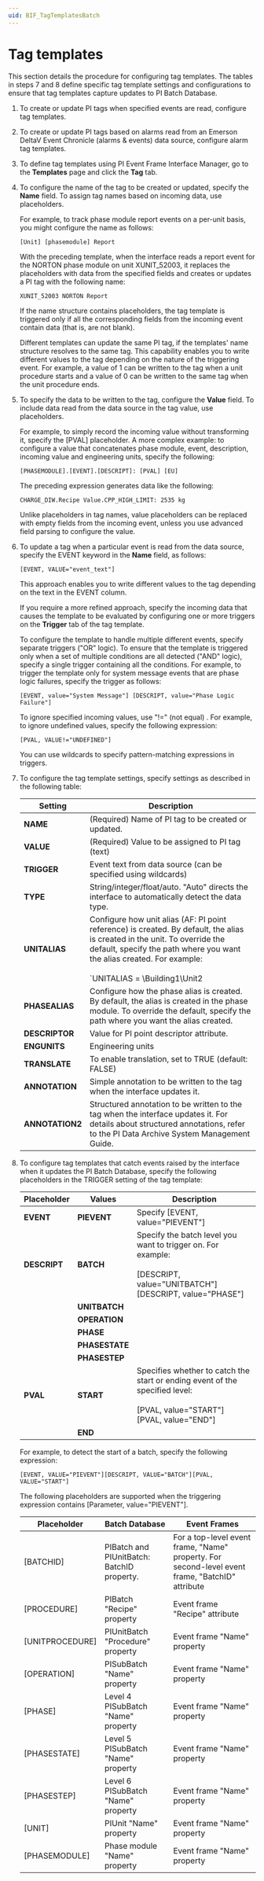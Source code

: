 ```yaml
---
uid: BIF_TagTemplatesBatch
---
```


# Tag templates

This section details the procedure for configuring tag templates. The tables in steps 7 and 8 define specific tag template settings and configurations to ensure that tag templates capture updates to PI Batch Database.

1. To create or update PI tags when specified events are read, configure tag templates.

2. To create or update PI tags based on alarms read from an Emerson DeltaV Event Chronicle (alarms & events) data source, configure alarm tag templates.

3. To define tag templates using PI Event Frame Interface Manager, go to the **Templates** page and click the **Tag** tab.

4. To configure the name of the tag to be created or updated, specify the **Name** field. To assign tag names based on incoming data, use placeholders.

    For example, to track phase module report events on a per-unit basis, you might configure the name as follows:

    ```text
    [Unit] [phasemodule] Report
    ```

    With the preceding template, when the interface reads a report event for the NORTON phase module on unit XUNIT_52003, it replaces the placeholders with data from the specified fields and creates or updates a PI tag with the following name:

    ```text
    XUNIT_52003 NORTON Report
    ```

    If the name structure contains placeholders, the tag template is triggered only if all the corresponding fields from the incoming event contain data (that is, are not blank).

    Different templates can update the same PI tag, if the templates' name structure resolves to the same tag. This capability enables you to write different values to the tag depending on the nature of the triggering event. For example, a value of 1 can be written to the tag when a unit procedure starts and a value of 0 can be written to the same tag when the unit procedure ends.

5. To specify the data to be written to the tag, configure the **Value** field. To include data read from the data source in the tag value, use placeholders.

    For example, to simply record the incoming value without transforming it, specify the [PVAL] placeholder. A more complex example: to configure a value that concatenates phase module, event, description, incoming value and engineering units, specify the following:

    ```text
    [PHASEMODULE].[EVENT].[DESCRIPT]: [PVAL] [EU]
    ```

    The preceding expression generates data like the following:

    ```text
    CHARGE_DIW.Recipe Value.CPP_HIGH_LIMIT: 2535 kg
    ```

    Unlike placeholders in tag names, value placeholders can be replaced with empty fields from the incoming event, unless you use advanced field parsing to configure the value.
    
6. To update a tag when a particular event is read from the data source, specify the EVENT keyword in the **Name** field, as follows:

    ```text
    [EVENT, VALUE="event_text"]
    ```

    This approach enables you to write different values to the tag depending on the text in the EVENT column.

    If you require a more refined approach, specify the incoming data that causes the template to be evaluated by configuring one or more triggers on the **Trigger** tab of the tag template.

    To configure the template to handle multiple different events, specify separate triggers ("OR" logic). To ensure that the template is triggered only when a set of multiple conditions are all detected ("AND" logic), specify a single trigger containing all the conditions. For example, to trigger the template only for system message events that are phase logic failures, specify the trigger as follows:

    ```text
    [EVENT, value="System Message"] [DESCRIPT, value="Phase Logic Failure"]
    ```

    To ignore specified incoming values, use "!=" (not equal) . For example, to ignore undefined values, specify the following expression:

    ```text
    [PVAL, VALUE!="UNDEFINED"]
    ```

    You can use wildcards to specify pattern-matching expressions in triggers.

7. To configure the tag template settings, specify settings as described in the following table:

    | Setting | Description |
    |--|--|
    | **NAME** | (Required) Name of PI tag to be created or updated. |
    | **VALUE** | (Required) Value to be assigned to PI tag (text) |
    | **TRIGGER** | Event text from data source (can be specified using wildcards) |
    | **TYPE** | String/integer/float/auto. "Auto" directs the interface to automatically detect the data type. |
    | **UNITALIAS** | Configure how unit alias (AF: PI point reference) is created. By default, the alias is created in the unit. To override the default, specify the path where you want the alias created. For example:<br><br>`UNITALIAS = \Building1\Unit2|[PHASE]`<br><br>The alias is created under the Unit2 module, named using the value of the [PHASE] column.<br><br>**NOTE:** All batch interfaces support unit- and phase-level equipment aliases. Some interface support creation of equipment aliases at all levels of the batch hierarchy. For details, refer to the interface-specific section of this guide. |
    | **PHASEALIAS** | Configure how the phase alias is created. By default, the alias is created in the phase module. To override the default, specify the path where you want the alias created. |
    | **DESCRIPTOR** | Value for PI point descriptor attribute. |
    | **ENGUNITS** | Engineering units |
    | **TRANSLATE** | To enable translation, set to TRUE (default: FALSE) |
    | **ANNOTATION** | Simple annotation to be written to the tag when the interface updates it. |
    | **ANNOTATION2** | Structured annotation to be written to the tag when the interface updates it. For details about structured annotations, refer to the PI Data Archive System Management Guide. |

8. To configure tag templates that catch events raised by the interface when it updates the PI Batch Database, specify the following placeholders in the TRIGGER setting of the tag template:

    | Placeholder | Values | Description |
    |--|--|--|
    | **EVENT** | **PIEVENT** | Specify [EVENT, value="PIEVENT"] |
    | **DESCRIPT** | **BATCH** | Specify the batch level you want to trigger on. For example:<br><br>[DESCRIPT, value="UNITBATCH"]<br>[DESCRIPT, value="PHASE"] |
    |  | **UNITBATCH** |  |
    |  | **OPERATION** |  |
    |  | **PHASE** |  |
    |  | **PHASESTATE** |  |
    |  | **PHASESTEP** |  |
    | **PVAL** | **START** | Specifies whether to catch the start or ending event of the specified level:<br><br>[PVAL, value="START"]<br>[PVAL, value="END"] |
    |  | **END** |  |

    For example, to detect the start of a batch, specify the following expression:

    ```text
    [EVENT, VALUE="PIEVENT"][DESCRIPT, VALUE="BATCH"][PVAL, VALUE="START"]
    ```

    The following placeholders are supported when the triggering expression contains [Parameter, value="PIEVENT"].

    | Placeholder     | Batch Database                             | Event Frames                                                                                    |
    |-----------------|--------------------------------------------|-------------------------------------------------------------------------------------------------|
    | [BATCHID]       | PIBatch and PIUnitBatch: BatchID property. | For a top-level event frame, "Name" property. For second-level event frame, "BatchID" attribute |
    | [PROCEDURE]     | PIBatch "Recipe" property                  | Event frame "Recipe" attribute                                                                  |
    | [UNITPROCEDURE] | PIUnitBatch "Procedure" property           | Event frame "Name" property                                                                     |
    | [OPERATION]     | PISubBatch "Name" property                 | Event frame "Name" property                                                                     |
    | [PHASE]         | Level 4 PISubBatch "Name" property         | Event frame "Name" property                                                                     |
    | [PHASESTATE]    | Level 5 PISubBatch "Name" property         | Event frame "Name" property                                                                     |
    | [PHASESTEP]     | Level 6 PISubBatch "Name" property         | Event frame "Name" property                                                                     |
    | [UNIT]          | PIUnit "Name" property                     | Event frame "Name" property                                                                     |
    | [PHASEMODULE]   | Phase module "Name" property               | Event frame "Name" property                                                                     |
